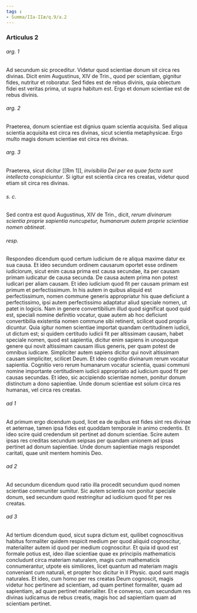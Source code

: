 ```yaml
---
tags : 
- Summa/IIa-IIæ/q.9/a.2
---
```


### Articulus 2

###### arg. 1
Ad secundum sic proceditur. Videtur quod scientiae donum sit circa res divinas. Dicit enim Augustinus, XIV de Trin., quod per scientiam, gignitur fides, nutritur et roboratur. Sed fides est de rebus divinis, quia obiectum fidei est veritas prima, ut supra habitum est. Ergo et donum scientiae est de rebus divinis.

###### arg. 2
Praeterea, donum scientiae est dignius quam scientia acquisita. Sed aliqua scientia acquisita est circa res divinas, sicut scientia metaphysicae. Ergo multo magis donum scientiae est circa res divinas.

###### arg. 3
Praeterea, sicut dicitur [[Rm 1]], *invisibilia Dei per ea quae facta sunt intellecta conspiciuntur*. Si igitur est scientia circa res creatas, videtur quod etiam sit circa res divinas.

###### s. c.
Sed contra est quod Augustinus, XIV de Trin., dicit, *rerum divinarum scientia proprie sapientia nuncupetur, humanarum autem proprie scientiae nomen obtineat*.

###### resp.
Respondeo dicendum quod certum iudicium de re aliqua maxime datur ex sua causa. Et ideo secundum ordinem causarum oportet esse ordinem iudiciorum, sicut enim causa prima est causa secundae, ita per causam primam iudicatur de causa secunda. De causa autem prima non potest iudicari per aliam causam. Et ideo iudicium quod fit per causam primam est primum et perfectissimum. In his autem in quibus aliquid est perfectissimum, nomen commune generis appropriatur his quae deficiunt a perfectissimo, ipsi autem perfectissimo adaptatur aliud speciale nomen, ut patet in logicis. Nam in genere convertibilium illud quod significat quod quid est, speciali nomine definitio vocatur, quae autem ab hoc deficiunt convertibilia existentia nomen commune sibi retinent, scilicet quod propria dicuntur. Quia igitur nomen scientiae importat quandam certitudinem iudicii, ut dictum est; si quidem certitudo iudicii fit per altissimam causam, habet speciale nomen, quod est sapientia, dicitur enim sapiens in unoquoque genere qui novit altissimam causam illius generis, per quam potest de omnibus iudicare. Simpliciter autem sapiens dicitur qui novit altissimam causam simpliciter, scilicet Deum. Et ideo cognitio divinarum rerum vocatur sapientia. Cognitio vero rerum humanarum vocatur scientia, quasi communi nomine importante certitudinem iudicii appropriato ad iudicium quod fit per causas secundas. Et ideo, sic accipiendo scientiae nomen, ponitur donum distinctum a dono sapientiae. Unde donum scientiae est solum circa res humanas, vel circa res creatas.

###### ad 1
Ad primum ergo dicendum quod, licet ea de quibus est fides sint res divinae et aeternae, tamen ipsa fides est quoddam temporale in animo credentis. Et ideo scire quid credendum sit pertinet ad donum scientiae. Scire autem ipsas res creditas secundum seipsas per quandam unionem ad ipsas pertinet ad donum sapientiae. Unde donum sapientiae magis respondet caritati, quae unit mentem hominis Deo.

###### ad 2
Ad secundum dicendum quod ratio illa procedit secundum quod nomen scientiae communiter sumitur. Sic autem scientia non ponitur speciale donum, sed secundum quod restringitur ad iudicium quod fit per res creatas.

###### ad 3
Ad tertium dicendum quod, sicut supra dictum est, quilibet cognoscitivus habitus formaliter quidem respicit medium per quod aliquid cognoscitur, materialiter autem id quod per medium cognoscitur. Et quia id quod est formale potius est, ideo illae scientiae quae ex principiis mathematicis concludunt circa materiam naturalem, magis cum mathematicis connumerantur, utpote eis similiores, licet quantum ad materiam magis conveniant cum naturali, et propter hoc dicitur in II Physic. quod sunt magis naturales. Et ideo, cum homo per res creatas Deum cognoscit, magis videtur hoc pertinere ad scientiam, ad quam pertinet formaliter, quam ad sapientiam, ad quam pertinet materialiter. Et e converso, cum secundum res divinas iudicamus de rebus creatis, magis hoc ad sapientiam quam ad scientiam pertinet.

